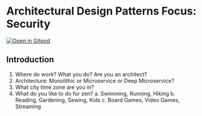 # Architectural Design Patterns Focus: Security

[![Open in Gitpod](https://gitpod.io/button/open-in-gitpod.svg)](https://gitpod.io/github.com/dhinojosa/nfjs-architectural-patterns-security-deep-dive)

## Introduction

1. Where do work? What you do? Are you an architect?
2. Architecture: Monolithic or Microservice or Deep Microservice?
3. What city time zone are you in?
4. What do you like to do for zen?
   a. Swimming, Running, Hiking
   b. Reading, Gardening, Sewing, Kids
   c. Board Games, Video Games, Streaming
